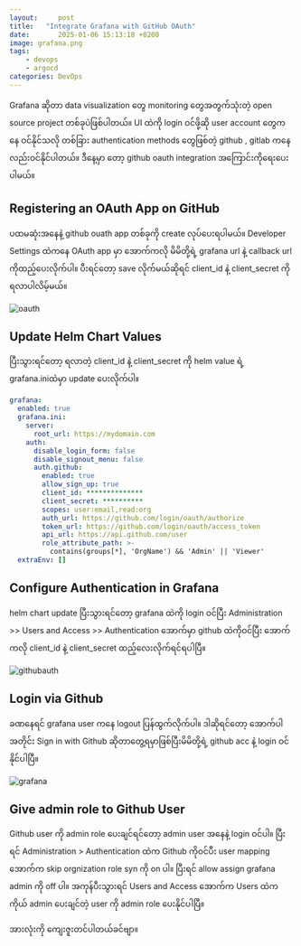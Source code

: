 ```yaml
---
layout:     post
title:   "Integrate Grafana with GitHub OAuth"
date:       2025-01-06 15:13:18 +0200
image: grafana.png
tags:
    - devops
    - argocd
categories: DevOps
---
```


<p>Grafana ဆိုတာ data visualization တွေ monitoring တွေအတွက်သုံးတဲ့ open source project တစ်ခုပဲဖြစ်ပါတယ်။ UI ထဲကို login ဝင်ဖို့ဆို user account တွေကနေ ဝင်နိုင်သလို တစ်ခြား authentication methods တွေဖြစ်တဲ့ github , gitlab ကနေလည်းဝင်နိုင်ပါတယ်။ ဒီနေ့မှာ တော့ github oauth integration အကြောင်းကိုရေးပေးပါမယ်။ </p>

<h2>Registering an OAuth App on GitHub</h2>

<p>ပထမဆုံးအနေနဲ့ github ouath app တစ်ခုကို create လုပ်ပေးရပါမယ်။ Developer Settings ထဲကနေ OAuth app မှာ အောက်ကလို မိမိတို့ရဲ့ grafana url နဲ့ callback url ကိုထည့်ပေးလိုက်ပါ။ ပီးရင်တော့ save လိုက်မယ်ဆိုရင် client_id နဲ့ client_secret ကိုရလာပါလိမ့်မယ်။</p>

![oauth](https://raw.githubusercontent.com/thaunghtike-share/thaunghtike-share.github.io/master/images/oauth.png)

<h2>Update Helm Chart Values</h2>

<p>ပြီးသွားရင်တော့ ရလာတဲ့ client_id နဲ့ client_secret ကို helm value ရဲ့ grafana.iniထဲမှာ update ပေးလိုက်ပါ။</p>

```yaml
grafana:
  enabled: true
  grafana.ini:
    server:
      root_url: https://mydomain.com
    auth:
      disable_login_form: false
      disable_signout_menu: false
      auth.github:
        enabled: true
        allow_sign_up: true
        client_id: **************
        client_secret: **********
        scopes: user:email,read:org
        auth_url: https://github.com/login/oauth/authorize
        token_url: https://github.com/login/oauth/access_token
        api_url: https://api.github.com/user
        role_attribute_path: >-
          contains(groups[*], 'OrgName') && 'Admin' || 'Viewer'
  extraEnv: []
```

<h2>Configure Authentication in Grafana</h2>

<p> helm chart update ပြီးသွားရင်တော့ grafana ထဲကို login ဝင်ပြီး ​​​Administration >> Users and Access >> Authentication အောက်မှာ github ထဲကိုဝင်ပြီး အောက်ကလို client_id နဲ့ client_secret ထည့်လေးလိုက်ရင်ရပါပြီ။ </p>

![githubauth](https://raw.githubusercontent.com/thaunghtike-share/thaunghtike-share.github.io/master/images/github_auth.png)

<h2> Login via Github </h2>

ခဏနေရင် grafana user ကနေ logout ပြန်ထွက်လိုက်ပါ။ ဒါဆိုရင်တော့ အောက်ပါအတိုင်း Sign in with Github ဆိုတာတွေ့ရမှာဖြစ်ပြီးမိမိတို့ရဲ့ github acc နဲ့ login ဝင်နိုင်ပါပြီ။

![grafana](https://raw.githubusercontent.com/thaunghtike-share/thaunghtike-share.github.io/master/images/grafana.png)

<h2> Give admin role to Github User</h2>

Github user ကို admin role ပေးချင်ရင်တော့ admin user အနေနဲ့ login ဝင်ပါ။ ပြီးရင် Administration > Authentication ထဲက Github ကိုဝင်ပီး user mapping အောက်က skip orgnization role syn ကို on ပါ။ ပြီးရင် allow assign grafana admin ကို off ပါ။ အကုန်ပီးသွားရင် Users and Access အောက်က Users ထဲက ကိုယ် admin ပေးချင်တဲ့ user ကို admin role ပေးနိုင်ပါပြီ။

အားလုံးကို ကျေးဇူးတင်ပါတယ်ခင်ဗျာ။






